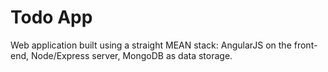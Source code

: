 # Todo App

Web application built using a straight MEAN stack: AngularJS on the front-end, Node/Express server, MongoDB as data storage.
